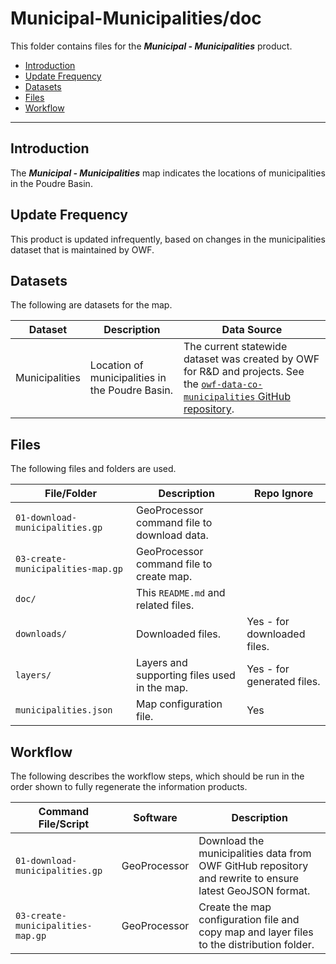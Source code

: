 # Municipal-Municipalities/doc #

This folder contains files for the ***Municipal - Municipalities*** product.

* [Introduction](#introduction)
* [Update Frequency](#update-frequency)
* [Datasets](#datasets)
* [Files](#files)
* [Workflow](#workflow)

-----------------------------

## Introduction ##

The ***Municipal - Municipalities*** map indicates the locations of municipalities in the Poudre Basin.

## Update Frequency ##

This product is updated infrequently,
based on changes in the municipalities dataset that is maintained by OWF.

## Datasets ##

The following are datasets for the map.

| **Dataset** | **Description** | **Data Source** |
| -- | -- | -- |
| Municipalities | Location of municipalities in the Poudre Basin. | The current statewide dataset was created by OWF for R&D and projects.  See the [`owf-data-co-municipalities` GitHub repository](https://github.com/OpenWaterFoundation/owf-data-co-municipalities). |

## Files ##

The following files and folders are used.

| **File/Folder** | **Description** | **Repo Ignore** |
| -- | -- | -- |
| `01-download-municipalities.gp` | GeoProcessor command file to download data. | |
| `03-create-municipalities-map.gp` | GeoProcessor command file to create map. |
| `doc/` | This `README.md` and related files. | |
| `downloads/` | Downloaded files. | Yes - for downloaded files. |
| `layers/` | Layers and supporting files used in the map. | Yes - for generated files. |
| `municipalities.json` | Map configuration file. | Yes |

## Workflow ##

The following describes the workflow steps, which should be run in the order shown to fully regenerate the information products.

| **Command File/Script** | **Software** | **Description** |
| -- | -- | -- |
| `01-download-municipalities.gp` | GeoProcessor | Download the municipalities data from OWF GitHub repository and rewrite to ensure latest GeoJSON format. |
| `03-create-municipalities-map.gp` | GeoProcessor | Create the map configuration file and copy map and layer files to the distribution folder. |
